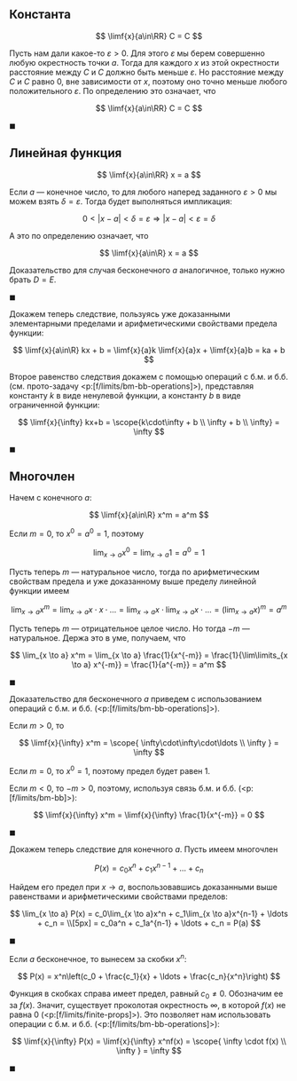 ## Константа

$$ \limf{x}{a\in\RR} C = C $$

Пусть нам дали какое-то $\varepsilon > 0$. Для этого $\varepsilon$ мы берем совершенно любую окрестность точки $a$. Тогда для каждого $x$ из этой окрестности расстояние между $C$ и $C$ должно быть меньше $\varepsilon$. Но расстояние между $C$ и $C$ равно $0$, вне зависимости от $x$, поэтому оно точно меньше любого положительного $\varepsilon$. По определению это означает, что

$$ \limf{x}{a\in\RR} C = C $$

$\blacksquare$

## Линейная функция

$$ \limf{x}{a\in\RR} x = a $$

Если $a$ — конечное число, то для любого наперед заданного $\varepsilon > 0$ мы можем взять $\delta = \varepsilon$. Тогда будет выполняться импликация:

$$ 0 < |x - a| < \delta = \varepsilon \Rightarrow |x - a| < \varepsilon = \delta $$

А это по определению означает, что

$$ \limf{x}{a\in\R} x = a $$

Доказательство для случая бесконечного $a$ аналогичное, только нужно брать $D = E$.

$\blacksquare$

Докажем теперь следствие, пользуясь уже доказанными элементарными пределами и арифметическими свойствами предела функции:

$$ \limf{x}{a\in\R} kx + b = \limf{x}{a}k \limf{x}{a}x + \limf{x}{a}b = ka + b $$

Второе равенство следствия докажем с помощью операций с б.м. и б.б. (см. прото-задачу <p:[f/limits/bm-bb-operations]>), представляя константу $k$ в виде ненулевой функции, а константу $b$ в виде ограниченной функции:

$$ \limf{x}{\infty} kx+b = \scope{k\cdot\infty + b \\ \infty + b \\ \infty} = \infty $$

$\blacksquare$

## Многочлен

Начем с конечного $a$:

$$ \limf{x}{a\in\R} x^m = a^m $$

Если $m = 0$, то $x^0=a^0=1$, поэтому

$$ \lim_{x \to a} x^0 = \lim_{x \to a} 1 = a^0 = 1 $$

Пусть теперь $m$ — натуральное число, тогда по арифметическим свойствам предела и уже доказанному выше пределу линейной функции имеем

$$ \lim_{x \to a} x^m = \lim_{x \to a} x \cdot x \cdot \ldots = \lim_{x \to a} x \cdot \lim_{x \to a} x \cdot \ldots = \left(\lim_{x \to a} x\right)^m = a^m $$

Пусть теперь $m$ — отрицательное целое число. Но тогда $-m$ — натуральное. Держа это в уме, получаем, что

$$ \lim_{x \to a} x^m = \lim_{x \to a} \frac{1}{x^{-m}} = \frac{1}{\lim\limits_{x \to a} x^{-m}} = \frac{1}{a^{-m}} = a^m $$

$\blacksquare$

Доказательство для бесконечного $a$ приведем с использованием операций с б.м. и б.б. (<p:[f/limits/bm-bb-operations]>).

Если $m > 0$, то

$$ \limf{x}{\infty} x^m = \scope{ \infty\cdot\infty\cdot\ldots \\ \infty } = \infty $$

Если $m = 0$, то $x^0 = 1$, поэтому предел будет равен $1$.

Если $m < 0$, то $-m > 0$, поэтому, используя связь б.м. и б.б. (<p:[f/limits/bm-bb]>):

$$ \limf{x}{\infty} x^m = \limf{x}{\infty} \frac{1}{x^{-m}} = 0 $$

$\blacksquare$

Докажем теперь следствие для конечного $a$. Пусть имеем многочлен

$$ P(x) = c_0 x^n + c_1 x^{n-1} + \ldots + c_n $$

Найдем его предел при $x \to a$, воспользовавшись доказанными выше равенствами и арифметическими свойствами пределов:

$$ \lim_{x \to a} P(x) = c_0\lim_{x \to a}x^n + c_1\lim_{x \to a}x^{n-1} + \ldots + c_n = \\[5px] = c_0a^n + c_1a^{n-1} + \ldots + c_n = P(a) $$

$\blacksquare$

Если $a$ бесконечное, то вынесем за скобки $x^n$:

$$ P(x) = x^n\left(c_0 + \frac{c_1}{x} + \ldots + \frac{c_n}{x^n}\right) $$

Функция в скобках справа имеет предел, равный $c_0 \neq 0$. Обозначим ее за $f(x)$.
Значит, существует проколотая окрестность $\infty$, в которой $f(x)$ не равна $0$ (<p:[f/limits/finite-props]>). Это позволяет нам использовать операции с б.м. и б.б. (<p:[f/limits/bm-bb-operations]>):

$$ \limf{x}{\infty} P(x) = \limf{x}{\infty} x^nf(x) = \scope{ \infty \cdot f(x) \\ \infty } = \infty  $$

$\blacksquare$